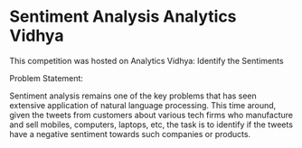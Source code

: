# Sentiment Analysis Analytics Vidhya

This competition was hosted on Analytics Vidhya: Identify the Sentiments

Problem Statement:

Sentiment analysis remains one of the key problems that has seen extensive application of natural language processing. This time around, given the tweets from customers about various tech firms who manufacture and sell mobiles, computers, laptops, etc, the task is to identify if the tweets have a negative sentiment towards such companies or products.
